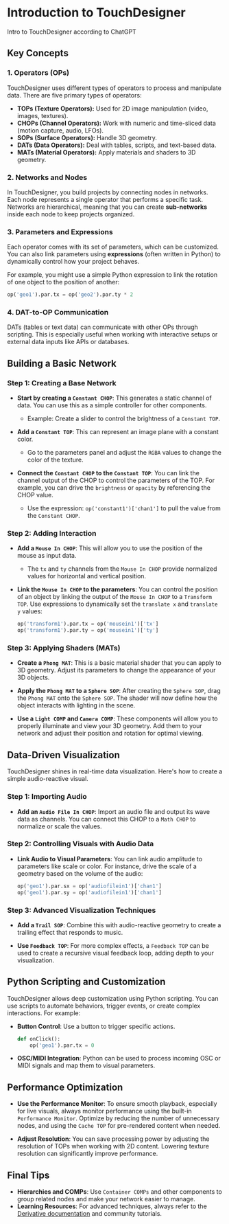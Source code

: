 # Introduction to TouchDesigner

Intro to TouchDesigner according to ChatGPT

## Key Concepts

### 1. Operators (OPs)
TouchDesigner uses different types of operators to process and manipulate data. There are five primary types of operators:

- **TOPs (Texture Operators):** Used for 2D image manipulation (video, images, textures).
- **CHOPs (Channel Operators):** Work with numeric and time-sliced data (motion capture, audio, LFOs).
- **SOPs (Surface Operators):** Handle 3D geometry.
- **DATs (Data Operators):** Deal with tables, scripts, and text-based data.
- **MATs (Material Operators):** Apply materials and shaders to 3D geometry.

### 2. Networks and Nodes
In TouchDesigner, you build projects by connecting nodes in networks. Each node represents a single operator that performs a specific task. Networks are hierarchical, meaning that you can create **sub-networks** inside each node to keep projects organized.

### 3. Parameters and Expressions
Each operator comes with its set of parameters, which can be customized. You can also link parameters using **expressions** (often written in Python) to dynamically control how your project behaves.

For example, you might use a simple Python expression to link the rotation of one object to the position of another:
```python
op('geo1').par.tx = op('geo2').par.ty * 2
```

### 4. DAT-to-OP Communication
DATs (tables or text data) can communicate with other OPs through scripting. This is especially useful when working with interactive setups or external data inputs like APIs or databases.

## Building a Basic Network

### Step 1: Creating a Base Network

- **Start by creating a `Constant CHOP`**: This generates a static channel of data. You can use this as a simple controller for other components. 
  - Example: Create a slider to control the brightness of a `Constant TOP`.

- **Add a `Constant TOP`**: This can represent an image plane with a constant color.
  - Go to the parameters panel and adjust the `RGBA` values to change the color of the texture.

- **Connect the `Constant CHOP` to the `Constant TOP`**: You can link the channel output of the CHOP to control the parameters of the TOP. For example, you can drive the `brightness` or `opacity` by referencing the CHOP value.
  - Use the expression: `op('constant1')['chan1']` to pull the value from the `Constant CHOP`.

### Step 2: Adding Interaction

- **Add a `Mouse In CHOP`**: This will allow you to use the position of the mouse as input data.
  - The `tx` and `ty` channels from the `Mouse In CHOP` provide normalized values for horizontal and vertical position.

- **Link the `Mouse In CHOP` to the parameters**: You can control the position of an object by linking the output of the `Mouse In CHOP` to a `Transform TOP`. Use expressions to dynamically set the `translate x` and `translate y` values:
  
  ```python
  op('transform1').par.tx = op('mousein1')['tx']
  op('transform1').par.ty = op('mousein1')['ty']
  ```

### Step 3: Applying Shaders (MATs)

- **Create a `Phong MAT`**: This is a basic material shader that you can apply to 3D geometry. Adjust its parameters to change the appearance of your 3D objects.
  
- **Apply the `Phong MAT` to a `Sphere SOP`**: After creating the `Sphere SOP`, drag the `Phong MAT` onto the `Sphere SOP`. The shader will now define how the object interacts with lighting in the scene.

- **Use a `Light COMP` and `Camera COMP`**: These components will allow you to properly illuminate and view your 3D geometry. Add them to your network and adjust their position and rotation for optimal viewing.

## Data-Driven Visualization

TouchDesigner shines in real-time data visualization. Here's how to create a simple audio-reactive visual.

### Step 1: Importing Audio

- **Add an `Audio File In CHOP`**: Import an audio file and output its wave data as channels. You can connect this CHOP to a `Math CHOP` to normalize or scale the values.

### Step 2: Controlling Visuals with Audio Data

- **Link Audio to Visual Parameters**: You can link audio amplitude to parameters like scale or color. For instance, drive the scale of a geometry based on the volume of the audio:
  
  ```python
  op('geo1').par.sx = op('audiofilein1')['chan1']
  op('geo1').par.sy = op('audiofilein1')['chan1']
  ```

### Step 3: Advanced Visualization Techniques

- **Add a `Trail SOP`**: Combine this with audio-reactive geometry to create a trailing effect that responds to music.

- **Use `Feedback TOP`**: For more complex effects, a `Feedback TOP` can be used to create a recursive visual feedback loop, adding depth to your visualization.

## Python Scripting and Customization

TouchDesigner allows deep customization using Python scripting. You can use scripts to automate behaviors, trigger events, or create complex interactions. For example:

- **Button Control**: Use a button to trigger specific actions.
  
  ```python
  def onClick():
      op('geo1').par.tx = 0
  ```

- **OSC/MIDI Integration**: Python can be used to process incoming OSC or MIDI signals and map them to visual parameters.

## Performance Optimization

- **Use the Performance Monitor**: To ensure smooth playback, especially for live visuals, always monitor performance using the built-in `Performance Monitor`. Optimize by reducing the number of unnecessary nodes, and using the `Cache TOP` for pre-rendered content when needed.

- **Adjust Resolution**: You can save processing power by adjusting the resolution of TOPs when working with 2D content. Lowering texture resolution can significantly improve performance.

## Final Tips

- **Hierarchies and COMPs**: Use `Container COMPs` and other components to group related nodes and make your network easier to manage.
- **Learning Resources**: For advanced techniques, always refer to the [Derivative documentation](https://docs.derivative.ca) and community tutorials.